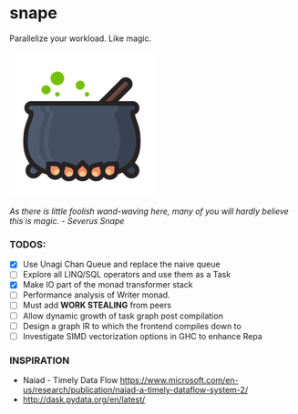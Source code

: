 # snape

Parallelize your workload. Like magic.

![alt text](https://raw.githubusercontent.com/Abhiroop/snape/master/snape.png "Snape")

*As there is little foolish wand-waving
here, many of you will hardly believe this is magic. - Severus Snape*


### TODOS:

- [x] Use Unagi Chan Queue and replace the naive queue
- [ ] Explore all LINQ/SQL operators and use them as a Task
- [x] Make IO part of the monad transformer stack
- [ ] Performance analysis of Writer monad.
- [ ] Must add **WORK STEALING** from peers
- [ ] Allow dynamic growth of task graph post compilation
- [ ] Design a graph IR to which the frontend compiles down to
- [ ] Investigate SIMD vectorization options in GHC to enhance Repa

### INSPIRATION

- Naiad - Timely Data Flow https://www.microsoft.com/en-us/research/publication/naiad-a-timely-dataflow-system-2/
- http://dask.pydata.org/en/latest/
